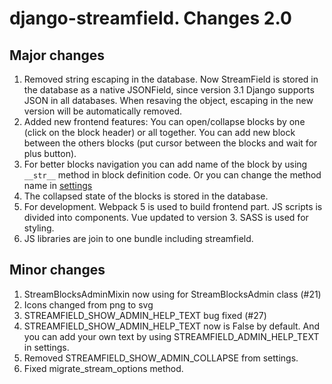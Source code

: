 # django-streamfield. Changes 2.0
## Major changes
1. Removed string escaping in the database. Now StreamField is stored in the database as a native JSONField, since version 3.1 Django supports JSON in all databases. When resaving the object, escaping in the new version will be automatically removed.
2. Added new frontend features: You can open/collapse blocks by one (click on the block header) or all together. You can add new block between the others blocks (put cursor between the blocks and wait for plus button).
3. For better blocks navigation you can add name of the block by using `__str__` method in block definition code. Or you can change the method name in [settings](https://github.com/raagin/django-streamfield#streamfield_block_title-v201)
4. The collapsed state of the blocks is stored in the database.
5. For development. Webpack 5 is used to build frontend part. JS scripts is divided into components. Vue updated to version 3. SASS is used for styling. 
6. JS libraries are join to one bundle including streamfield.

## Minor changes
1. StreamBlocksAdminMixin now using for StreamBlocksAdmin class (#21)
2. Icons changed from png to svg
3. STREAMFIELD_SHOW_ADMIN_HELP_TEXT bug fixed (#27)
4. STREAMFIELD_SHOW_ADMIN_HELP_TEXT now is False by default. And you can add your own text by using STREAMFIELD_ADMIN_HELP_TEXT in settings.
5. Removed STREAMFIELD_SHOW_ADMIN_COLLAPSE from settings.
6. Fixed migrate_stream_options method.
